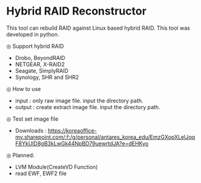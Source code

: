 # Hybrid RAID Reconstructor

This tool can rebuild RAID against Linux based hybrid RAID. This tool was developed in python.

◎ Support hybrid RAID
 - Drobo, BeyondRAID
 - NETGEAR, X-RAID2
 - Seagate, SimplyRAID
 - Synology, SHR and SHR2

◎ How to use
 - input : only raw image file. input the directory path.
 - output : create extract image file. input the directory path.

◎ Test set image file
 - Downloads : https://koreaoffice-my.sharepoint.com/:f:/g/personal/antares_korea_edu/EmzGXopXLelJqqF8YkUID8gB3kLwGk44NpBD79uewrtdJA?e=dEHKyo

◎ Planned:
 - LVM Module(CreateVD Function)
 - read EWF, EWF2 file

